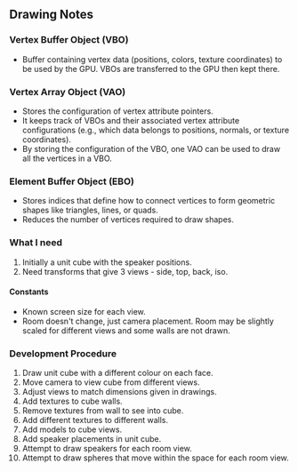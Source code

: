 ## Drawing Notes

### Vertex Buffer Object (VBO)

- Buffer containing vertex data (positions, colors, texture coordinates) to be used by the GPU. VBOs are transferred to the GPU then kept there.

### Vertex Array Object (VAO)

- Stores the configuration of vertex attribute pointers.
- It keeps track of VBOs and their associated vertex attribute configurations (e.g., which data belongs to positions, normals, or texture coordinates).
- By storing the configuration of the VBO, one VAO can be used to draw all the vertices in a VBO.

### Element Buffer Object (EBO)

- Stores indices that define how to connect vertices to form geometric shapes like triangles, lines, or quads.
- Reduces the number of vertices required to draw shapes.

### What I need

1. Initially a unit cube with the speaker positions.
2. Need transforms that give 3 views - side, top, back, iso.

#### Constants

- Known screen size for each view.
- Room doesn't change, just camera placement. Room may be slightly scaled for different views and some walls are not drawn.

### Development Procedure

1. Draw unit cube with a different colour on each face.
2. Move camera to view cube from different views.
3. Adjust views to match dimensions given in drawings.
4. Add textures to cube walls.
5. Remove textures from wall to see into cube.
6. Add different textures to different walls.
7. Add models to cube views.
8. Add speaker placements in unit cube.
9. Attempt to draw speakers for each room view.
10. Attempt to draw spheres that move within the space for each room view.

